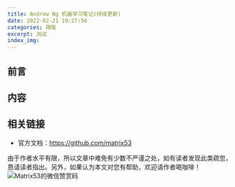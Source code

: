 ```yaml
---
title: Andrew Ng 机器学习笔记(持续更新)
date: 2022-02-21 19:27:56
categories: 随笔
excerpt: 测试
index_img:
---
```


## 前言

## 内容

## 相关链接

- 官方文档：https://github.com/matrix53

由于作者水平有限，所以文章中难免有少数不严谨之处，如有读者发现此类疏忽，恳请读者指出。另外，如果认为本文对您有帮助，欢迎请作者喝咖啡！![Matrix53的微信赞赏码](/img/global/wxQRcode_pay.png)

